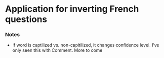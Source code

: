 # Application for inverting French questions

### **Notes**
- If word is captilized vs. non-capitilized, it changes confidence level. I've only seen this with Comment. More to come
